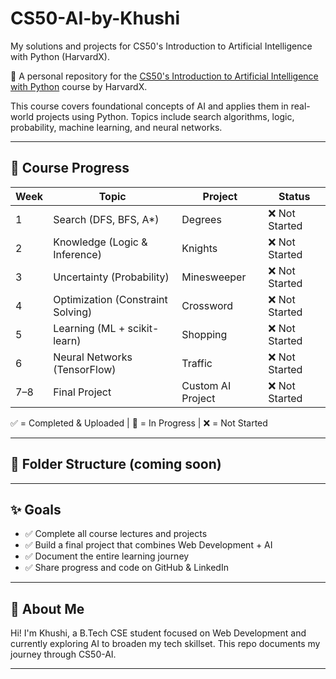 # CS50-AI-by-Khushi
My solutions and projects for CS50's Introduction to Artificial Intelligence with Python (HarvardX).

🚀 A personal repository for the [CS50's Introduction to Artificial Intelligence with Python](https://cs50.harvard.edu/ai/2020/) course by HarvardX.

This course covers foundational concepts of AI and applies them in real-world projects using Python. Topics include search algorithms, logic, probability, machine learning, and neural networks.

---

## 📅 Course Progress

| Week | Topic                             | Project                      | Status |
|------|-----------------------------------|------------------------------|--------|
| 1    | Search (DFS, BFS, A*)             | Degrees                      | ❌ Not Started |
| 2    | Knowledge (Logic & Inference)     | Knights                      | ❌ Not Started |
| 3    | Uncertainty (Probability)         | Minesweeper                  | ❌ Not Started |
| 4    | Optimization (Constraint Solving) | Crossword                    | ❌ Not Started |
| 5    | Learning (ML + scikit-learn)      | Shopping                     | ❌ Not Started |
| 6    | Neural Networks (TensorFlow)      | Traffic                      | ❌ Not Started |
| 7–8  | Final Project                      | Custom AI Project            | ❌ Not Started |

✅ = Completed & Uploaded | 🔄 = In Progress | ❌ = Not Started

---

## 📂 Folder Structure (coming soon)


---

## ✨ Goals

- ✅ Complete all course lectures and projects
- ✅ Build a final project that combines Web Development + AI
- ✅ Document the entire learning journey
- ✅ Share progress and code on GitHub & LinkedIn

---

## 🧠 About Me

Hi! I'm Khushi, a B.Tech CSE student focused on Web Development and currently exploring AI to broaden my tech skillset. This repo documents my journey through CS50-AI.

---
